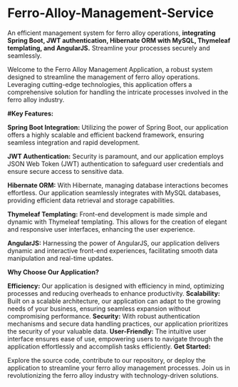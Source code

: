 # Ferro-Alloy-Management-Service
An efficient management system for ferro alloy operations, **integrating Spring Boot, JWT authentication, Hibernate ORM with MySQL, Thymeleaf templating, and AngularJS.** Streamline your processes securely and seamlessly.

Welcome to the Ferro Alloy Management Application, a robust system designed to streamline the management of ferro alloy operations. Leveraging cutting-edge technologies, this application offers a comprehensive solution for handling the intricate processes involved in the ferro alloy industry.

**#Key Features:**

**Spring Boot Integration:** Utilizing the power of Spring Boot, our application offers a highly scalable and efficient backend framework, ensuring seamless integration and rapid development.

**JWT Authentication:** Security is paramount, and our application employs JSON Web Token (JWT) authentication to safeguard user credentials and ensure secure access to sensitive data.

**Hibernate ORM:** With Hibernate, managing database interactions becomes effortless. Our application seamlessly integrates with MySQL databases, providing efficient data retrieval and storage capabilities.

**Thymeleaf Templating:** Front-end development is made simple and dynamic with Thymeleaf templating. This allows for the creation of elegant and responsive user interfaces, enhancing the user experience.

**AngularJS:** Harnessing the power of AngularJS, our application delivers dynamic and interactive front-end experiences, facilitating smooth data manipulation and real-time updates.

**Why Choose Our Application?**

**Efficiency:** Our application is designed with efficiency in mind, optimizing processes and reducing overheads to enhance productivity.
**Scalability:** Built on a scalable architecture, our application can adapt to the growing needs of your business, ensuring seamless expansion without compromising performance.
**Security:** With robust authentication mechanisms and secure data handling practices, our application prioritizes the security of your valuable data.
**User-Friendly:** The intuitive user interface ensures ease of use, empowering users to navigate through the application effortlessly and accomplish tasks efficiently.
**Get Started:**

Explore the source code, contribute to our repository, or deploy the application to streamline your ferro alloy management processes. Join us in revolutionizing the ferro alloy industry with technology-driven solutions. 
